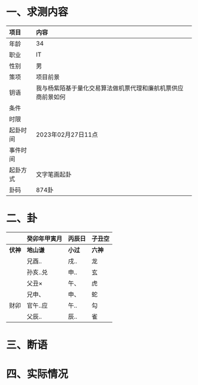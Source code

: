 # 一、求测内容
|项目|内容|
|:-|:-|
|年龄|34|
|职业|IT|
|性别|男|
|策项|项目前景|
|钥语|我与杨紫陌基于量化交易算法做机票代理和廉航机票供应商前景如何|
|条件||
|时限||
|起卦时间|2023年02月27日11点|
|事件时间||
|起卦方式|文字笔画起卦|
|卦码|874卦|

# 二、卦
||癸卯年甲寅月|丙辰日|子丑空|
|:-|:-|:-|:-|
|**伏神**|**地山谦**|**小过**|**六神**|
||兄酉..|戌..|龙|
||孙亥..兑|申..|玄|
||父丑×|午、|虎|
||兄申、|申、|蛇|
|财卯|官午..应|午..|勾|
||父辰..|辰..|雀|


# 三、断语

# 四、实际情况